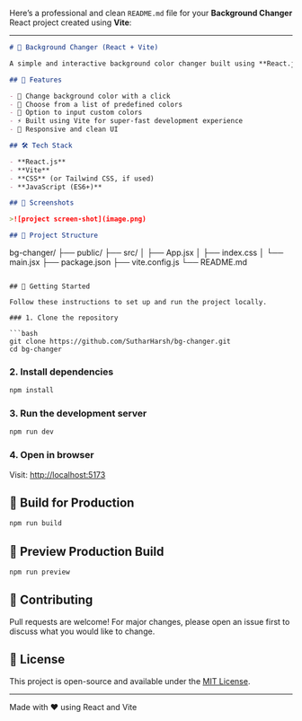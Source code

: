 Here’s a professional and clean `README.md` file for your **Background Changer** React project created using **Vite**:

---

```markdown
# 🎨 Background Changer (React + Vite)

A simple and interactive background color changer built using **React.js** and **Vite**. This project allows users to change the background color of the page dynamically by clicking buttons or selecting from a color palette.

## 🚀 Features

- 🔄 Change background color with a click
- 🎯 Choose from a list of predefined colors
- 🎨 Option to input custom colors
- ⚡ Built using Vite for super-fast development experience
- 📱 Responsive and clean UI

## 🛠️ Tech Stack

- **React.js**
- **Vite**
- **CSS** (or Tailwind CSS, if used)
- **JavaScript (ES6+)**

## 📸 Screenshots

>![project screen-shot](image.png)

## 📁 Project Structure

```

bg-changer/
├── public/
├── src/
│   ├── App.jsx
│   ├── index.css
│   └── main.jsx
├── package.json
├── vite.config.js
└── README.md

````

## 🚀 Getting Started

Follow these instructions to set up and run the project locally.

### 1. Clone the repository

```bash
git clone https://github.com/SutharHarsh/bg-changer.git
cd bg-changer
````

### 2. Install dependencies

```bash
npm install
```

### 3. Run the development server

```bash
npm run dev
```

### 4. Open in browser

Visit: [http://localhost:5173](http://localhost:5173)

## 🧱 Build for Production

```bash
npm run build
```

## 🧹 Preview Production Build

```bash
npm run preview
```

## 🙌 Contributing

Pull requests are welcome! For major changes, please open an issue first to discuss what you would like to change.

## 📄 License

This project is open-source and available under the [MIT License](LICENSE).

---

Made with ❤️ using React and Vite

```
